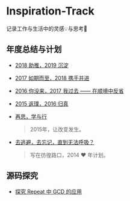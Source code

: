 # Inspiration-Track
记录工作与生活中的灵感💡与思考🤔



## 年度总结与计划

* [2018 助推，2019 沉淀](./ReflectionAndResolution/2018-2019.md)

* [2017 如期而至，2018 携手并进](./ReflectionAndResolution/2017-2018.md)

* [2016 你没来，2017 我过去 —— 在顺境中反省](./ReflectionAndResolution/2016-2017.md)

* [2015 返璞，2016 归真](./ReflectionAndResolution/2015-2016.md)

* [再思，学与行](./ReflectionAndResolution/2014-2015.md)

  > 2015年，让改变发生。 

* [去逃避，去忘记，直到无法呼吸？](./ReflectionAndResolution/2013-2014.md)

  > 写在彷徨路口，2014 ❤ 年计划。



## 源码探究

* [探究 Repeat 中 GCD 的应用](../SourceCodeExplore/Repeat)